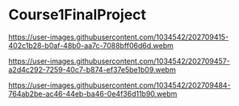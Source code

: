 # Course1FinalProject
https://user-images.githubusercontent.com/1034542/202709415-402c1b28-b0af-48b0-aa7c-7088bff06d6d.webm

https://user-images.githubusercontent.com/1034542/202709457-a2d4c292-7259-40c7-b874-ef37e5be1b09.webm

https://user-images.githubusercontent.com/1034542/202709484-764ab2be-ac46-44eb-ba46-0e4f36d11b90.webm
